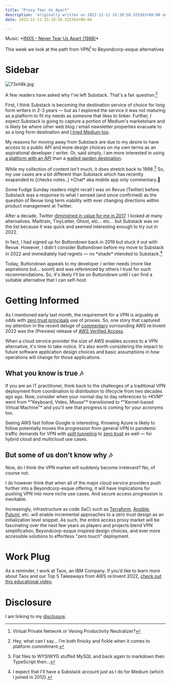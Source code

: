 ```yaml
---
title: "Proxy Tear Us Apart"
description: 'originally written on 2022-12-11 15:10:50.325363+00:00 on LAMP with vi, WordPress, Jekyll, Gatsby Cloud, Netlify, Revue, Substack, or Buttondown'
date: 2022-12-11 15:10:50.325363+00:00

---
```


Music: \*[INXS - Never Tear Us Apart (1988)](https://www.youtube.com/watch?v=AIBv2GEnXlc)\*

This week we look at the path from VPN[^0] to Beyondcorp-esque alternatives

# Sidebar

 ![73xh8k.jpg](https://buttondown-attachments.s3.us-west-2.amazonaws.com/images/511ca7e1-bc6d-48dc-a275-a9a3bd802b21.jpg) 

A few readers have asked why I've left Substack. That's a fair question.[^1] 

First, I think Substack is becoming the destination service of choice for long form writers in 2-3 years — but as I explored the service it was not maturing as a platform to fit my needs as someone that likes to tinker. Further, I expect Substack is going to capture a portion of Medium's marketshare and is likely be where other web blog / email newsletter properties evacuate to as a long form destination and [I tried Medium too](https://medium.com/@jaycuthrell). 

My reasons for moving away from Substack are due to my desire to have access to a public API and more design choices on my own terms as an aspirational developer / writer. Or, said simply, I am more interested in using [a platform with an API](https://buttondown.email/features/api) than a [walled garden destination](https://support.substack.com/hc/en-us/articles/360038433912).

While my collection of content isn't much, it does stretch back to 1998.[^2] So, my use cases are a bit different than Substack which has recently exapanded to [checks notes..] \*Chat\* aka mobile app only commentary.🤔

Some Fudge Sunday readers might recall I was on Revue (Twitter) before. Substack was a response to what I sensed (and since confirmed) as the question of Revue long term viability with ever changing directions within product management at Twitter. 

After a decade, Twitter [diminished in value for me in 2017](https://fudge.org/archive/on-twitter/). I looked at many alternatives. Mailtrain, TinyLetter, Ghost, etc... etc... but Substack was on the list because it was quick and seemed interesting enough to try out in 2022. 

In fact, I had signed up for Buttondown back in 2019 but stuck it out with Revue. However, I didn't consider Buttondown before my move to Substack in 2022 and immediately had regrets — no \*shade\* intended to Substack.[^3] 

Today, Buttondown appeals to my developer / writer needs (more like aspirations but... soon!) and was referenced by others I trust for such recommendations. So, it's likely I'll be on Buttondown until I can find a suitable alternative that I can self-host.

# Getting Informed

As I mentioned early last month, the requirement for a VPN is arguably at odds with [zero trust principals](https://fudge.org/archive/a-matter-of-zero-trust) use of proxies. So, one story that captured my attention in the recent deluge of [commentary](https://aws.amazon.com/blogs/aws/aws-verified-access-preview-vpn-less-secure-network-access-to-corporate-applications/) surrounding AWS re:Invent 2022 was the (Preview) release of [AWS Verified Access](https://aws.amazon.com/verified-access/features/).

When a cloud service provider the size of AWS enables access to a VPN alternative, it's time to take notice. It's also worth considering the impact to future software application design choices and basic assumptions in how operations will change for those applications.

## What you know is true 🎶

If you are an IT practitioner, think back to the challenges of a traditional VPN deployment from coordination to distribution to lifecycle from two decades ago ago. Now, consider when your normal day to day references to \*KVM\* went from \*"Keyboard, Video, Mouse"\* transitioned to \*"Kernel-based Virtual Machine"\* and you'll see that progress is coming for your acronyms too.

Seeing AWS fast follow Google is interesting. Knowing Azure is likely to follow potentially moves the progression from general VPN to pandemic traffic demands for VPN with [split tunneling](https://www.microsoft.com/insidetrack/blog/running-on-vpn-how-microsoft-is-keeping-its-remote-workforce-connected/) to [zero trust](https://www.microsoft.com/insidetrack/blog/verifying-device-health-at-microsoft-with-zero-trust/) as well — for hybrid cloud and multicloud use cases.

## But some of us don't know why 🎶

Now, do I think the VPN market will suddenly become irrelevant? No, of course not.



I do however think that when all of the major cloud service providers push further into a Beyondcorp-esque offering, it will have implications for pushing VPN into more niche use cases. And secure access progression is inevitable. 

Increasingly, infrastructure as code (IaC) such as [Terraform](https://www.strongdm.com/blog/terraform-your-devops-workflow), [Ansible](https://goteleport.com/docs/machine-id/guides/ansible/), [Pulumi](https://www.twingate.com/docs/pulumi-getting-started/), etc. will enable incremental approaches to a zero trust design as an initialization level snippet. As such, the entire access proxy market will be fascinating over the next few years as players and projects blend VPN simplification, Beyondcorp-esque inspired design choices, and ever more accessible solutions to effortless "zero touch" deployment.

# Work Plug

As a reminder, I work at Taos, an IBM Company. If you’d like to learn more about Taos and our Top 5 Takeaways from AWS re:Invent 2022, [check out this educational video](https://www.youtube.com/watch?v=m9rAJpoOYng).



# Disclosure

I am linking to my [disclosure](https://jaycuthrell.com/disclosure/).

[^0]: Virtual Private Network or Vexing Productivity Neutralizer?
[^1]: Hey, what can I say... I'm both finicky and fickle when it comes to platform commitment.
[^2]: Flat files to WYSIWYG stuffed MySQL and back again to markdown then TypeScript then...
[^3]: I expect that I'll have a Substack account just as I do for Medium (which I joined in 2012).